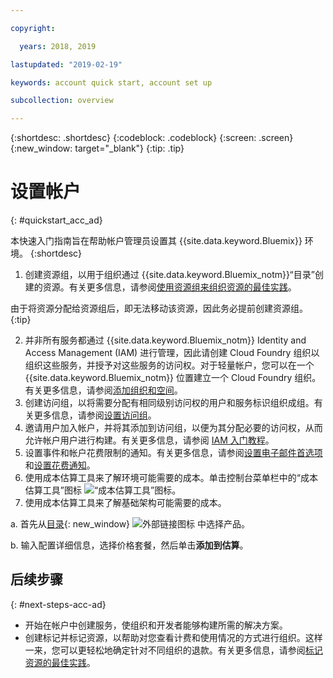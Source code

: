 ```yaml
---

copyright:

  years: 2018, 2019

lastupdated: "2019-02-19"

keywords: account quick start, account set up

subcollection: overview

---
```


{:shortdesc: .shortdesc}
{:codeblock: .codeblock}
{:screen: .screen}
{:new_window: target="_blank"}
{:tip: .tip}

# 设置帐户
{: #quickstart_acc_ad}

本快速入门指南旨在帮助帐户管理员设置其 {{site.data.keyword.Bluemix}} 环境。
{:shortdesc}

1. 创建资源组，以用于组织通过 {{site.data.keyword.Bluemix_notm}}“目录”创建的资源。有关更多信息，请参阅[使用资源组来组织资源的最佳实践](/docs/resources?topic=resources-bp_resourcegroups)。

  由于将资源分配给资源组后，即无法移动该资源，因此务必提前创建资源组。
  {:tip}
  
2. 并非所有服务都通过 {{site.data.keyword.Bluemix_notm}} Identity and Access Management (IAM) 进行管理，因此请创建 Cloud Foundry 组织以组织这些服务，并授予对这些服务的访问权。对于轻量帐户，您可以在一个 {{site.data.keyword.Bluemix_notm}} 位置建立一个 Cloud Foundry 组织。有关更多信息，请参阅[添加组织和空间](/docs/account?topic=account-orgsspacesusers)。 
3. 创建访问组，以将需要分配有相同级别访问权的用户和服务标识组织成组。有关更多信息，请参阅[设置访问组](/docs/iam?topic=iam-groups)。
4. 邀请用户加入帐户，并将其添加到访问组，以便为其分配必要的访问权，从而允许帐户用户进行构建。有关更多信息，请参阅 [IAM 入门教程](/docs/iam?topic=iam-getstarted)。
5. 设置事件和帐户花费限制的通知。有关更多信息，请参阅[设置电子邮件首选项](/docs/account?topic=account-email-prefs)和[设置花费通知](/docs/billing-usage?topic=billing-usage-spending)。 
6. 使用成本估算工具来了解环境可能需要的成本。单击控制台菜单栏中的“成本估算工具”图标 ![“成本估算工具”图标](../icons/Estimator.svg)。 
7. 使用成本估算工具来了解基础架构可能需要的成本。 
  
  a. 首先从[目录](https://cloud.ibm.com/catalog){: new_window} ![外部链接图标](../icons/launch-glyph.svg) 中选择产品。 
  
  b. 输入配置详细信息，选择价格套餐，然后单击**添加到估算**。

## 后续步骤
{: #next-steps-acc-ad}

* 开始在帐户中创建服务，使组织和开发者能够构建所需的解决方案。  
* 创建标记并标记资源，以帮助对您查看计费和使用情况的方式进行组织。这样一来，您可以更轻松地确定针对不同组织的退款。有关更多信息，请参阅[标记资源的最佳实践](/docs/account?topic=account-account_setup#tags)。 
